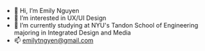 - 👋 Hi, I’m Emily Nguyen
- 👀 I’m interested in UX/UI Design
- 🌱 I’m currently studying at NYU's Tandon School of Engineering majoring in Integrated Design and Media
- 📫 emilytngyen@gmail.com
